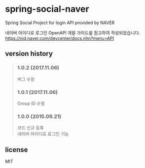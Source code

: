# spring-social-naver
Spring Social Project for login API provided by NAVER

네이버 아이디로 로그인 OpenAPI 개발 가이드를 참고하여 작성되었습니다.
https://nid.naver.com/devcenter/docs.nhn?menu=API

## version history
> ### 1.0.2 (2017.11.06)
> 버그 수정
> ### 1.0.1 (2017.11.06)
> Group ID 수정<br>
> ### 1.0.0 (2015.09.21)
> 코드 신규 등록<br>
> 네이버 아이디로 로그인 기능<br>

license
---
MIT
